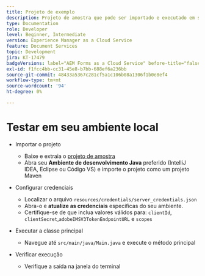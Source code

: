 ```yaml
---
title: Projeto de exemplo
description: Projeto de amostra que pode ser importado e executado em seu ambiente
type: Documentation
role: Developer
level: Beginner, Intermediate
version: Experience Manager as a Cloud Service
feature: Document Services
topic: Development
jira: KT-17479
badgeVersions: label="AEM Forms as a Cloud Service" before-title="false"
exl-id: f1fcc4bb-cc31-45e8-b7bb-688ef6a236bb
source-git-commit: 48433a5367c281cf5a1c106b08a1306f1b0e8ef4
workflow-type: tm+mt
source-wordcount: '94'
ht-degree: 0%

---
```


# Testar em seu ambiente local

* Importar o projeto

   * Baixe e extraia o [projeto de amostra](./assets/formsdocumentservices.zip)
   * Abra seu **Ambiente de desenvolvimento Java** preferido (IntelliJ IDEA, Eclipse ou Código VS) e importe o projeto como um projeto Maven
* Configurar credenciais

   * Localizar o arquivo `resources/credentials/server_credentials.json`
   * Abra-o e **atualize as credenciais** específicas do seu ambiente.
   * Certifique-se de que inclua valores válidos para:
     `clientId`, `clientSecret`,`adobeIMSV3TokenEndpointURL` e
     `scopes`

* Executar a classe principal

   * Navegue até `src/main/java/Main.java` e execute o método principal

* Verificar execução
   * Verifique a saída na janela do terminal
